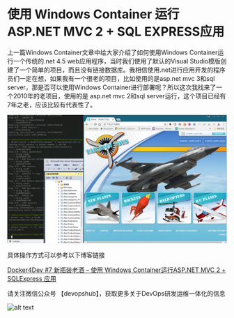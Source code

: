 # 使用 Windows Container 运行 ASP.NET MVC 2 + SQL EXPRESS应用

上一篇Windows Container文章中给大家介绍了如何使用Windows Container运行一个传统的.net 4.5 web应用程序，当时我们使用了默认的Visual Studio模版创建了一个简单的项目，而且没有链接数据库。我相信使用.net进行应用开发的程序员们一定在想，如果我有一个很老的项目，比如使用的是asp.net mvc 3和sql server，那是否可以使用Windows Container进行部署呢？所以这次我找来了一个2010年的老项目，使用的是 asp.net mvc 2和sql server运行，这个项目已经有7年之老，应该比较有代表性了。

![alt text](./images/d4d7-docker-run.png)

具体操作方式可以参考以下博客链接

[Docker4Dev #7 新瓶装老酒 – 使用 Windows Container运行ASP.NET MVC 2 + SQLExpress 应用](http://devopshub.cn/2017/02/12/d4d-7-windows-container-aspnet-mvc2-sqlexpress/)

请关注微信公众号 【devopshub】，获取更多关于DevOps研发运维一体化的信息

![alt text](./images/qrcode_for_gh_b7c158df1fd1_430-300x300.png)